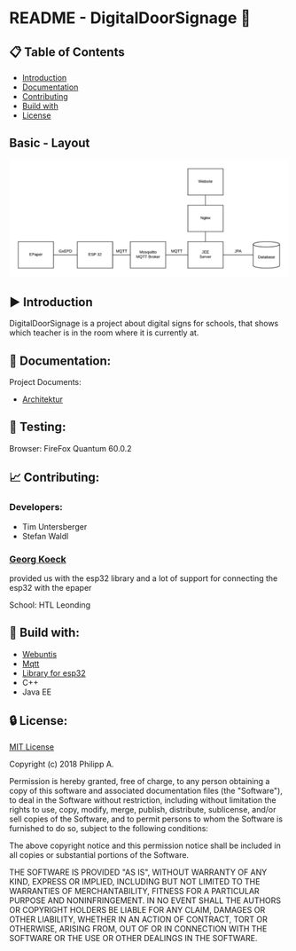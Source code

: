 # README - DigitalDoorSignage :pushpin:

## :clipboard: Table of Contents
- [Introduction](#arrow_forward-introduction)
- [Documentation](#page_facing_up-documentation)
- [Contributing](#chart_with_upwards_trend-contributing)
- [Build with](#wrench-build-with)
- [License](#lock-license)

## Basic - Layout
![alt text](Documents/Systemarchitektur.png)

## :arrow_forward: Introduction
 
 DigitalDoorSignage is a project about digital signs for schools, that shows which teacher is in the room where it is currently at.

##  :page_facing_up: Documentation:

Project Documents:
- [Architektur](Documents/ha_visualisierung.html)

## :microscope: Testing:
Browser: FireFox Quantum 60.0.2

## :chart_with_upwards_trend: Contributing:

### Developers:
- Tim Untersberger
- Stefan Waldl

### [Georg Koeck](https://github.com/gkoe)
provided us with the esp32 library and a lot of support for connecting the esp32 with the epaper

School: HTL Leonding

## :wrench: Build with:
- [Webuntis](https://webuntis.com/m)
- [Mqtt](http://mqtt.org/)
- [Library for esp32](https://github.com/gkoe/iotsamstag)
- C++
- Java EE

## :lock: License:

[MIT License](LICENSE)

Copyright (c) 2018 Philipp A.

Permission is hereby granted, free of charge, to any person obtaining a copy
of this software and associated documentation files (the "Software"), to deal
in the Software without restriction, including without limitation the rights
to use, copy, modify, merge, publish, distribute, sublicense, and/or sell
copies of the Software, and to permit persons to whom the Software is
furnished to do so, subject to the following conditions:

The above copyright notice and this permission notice shall be included in all
copies or substantial portions of the Software.

THE SOFTWARE IS PROVIDED "AS IS", WITHOUT WARRANTY OF ANY KIND, EXPRESS OR
IMPLIED, INCLUDING BUT NOT LIMITED TO THE WARRANTIES OF MERCHANTABILITY,
FITNESS FOR A PARTICULAR PURPOSE AND NONINFRINGEMENT. IN NO EVENT SHALL THE
AUTHORS OR COPYRIGHT HOLDERS BE LIABLE FOR ANY CLAIM, DAMAGES OR OTHER
LIABILITY, WHETHER IN AN ACTION OF CONTRACT, TORT OR OTHERWISE, ARISING FROM,
OUT OF OR IN CONNECTION WITH THE SOFTWARE OR THE USE OR OTHER DEALINGS IN THE
SOFTWARE.
